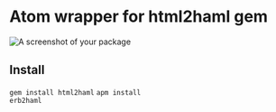 # Atom wrapper for html2haml gem

![A screenshot of your package](https://raw.githubusercontent.com/paa001/atom-html2slim/master/readme.gif)

## Install

<code>gem install html2haml</code>
<code>apm install erb2haml</code>
